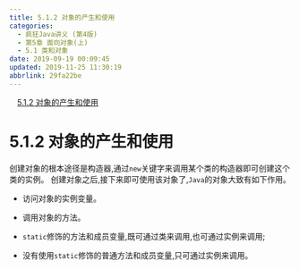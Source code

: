 ```yaml
---
title: 5.1.2 对象的产生和使用
categories: 
  - 疯狂Java讲义 (第4版)
  - 第5章 面向对象(上)
  - 5.1 类和对象
date: 2019-09-19 00:09:45
updated: 2019-11-25 11:30:19
abbrlink: 29fa22be
---
```

<div id='my_toc'><a href="/JavaReadingNotes/29fa22be/#5.1.2-对象的产生和使用" class="header_1">5.1.2 对象的产生和使用</a><br></div>
<style>
    .header_1{
        margin-left: 1em;
    }
    .header_2{
        margin-left: 2em;
    }
    .header_3{
        margin-left: 3em;
    }
    .header_4{
        margin-left: 4em;
    }
    .header_5{
        margin-left: 5em;
    }
    .header_6{
        margin-left: 6em;
    }
</style>
<!--more-->
<script>if (navigator.platform.search('arm')==-1){document.getElementById('my_toc').style.display = 'none';}
var e,p = document.getElementsByTagName('p');while (p.length>0) {e = p[0];e.parentElement.removeChild(e);}
</script>

<!--end-->
<!--SSTStart-->
# 5.1.2 对象的产生和使用 #
创建对象的根本途径是构造器,通过`new`关键字来调用某个类的构造器即可创建这个类的实例。
创建对象之后,接下来即可使用该对象了,`Java`的对象大致有如下作用。
- 访问对象的实例变量。
- 调用对象的方法。

- `static`修饰的方法和成员变量,既可通过类来调用,也可通过实例来调用;
- 没有使用`static`修饰的普通方法和成员变量,只可通过实例来调用。
<!--SSTStop-->

